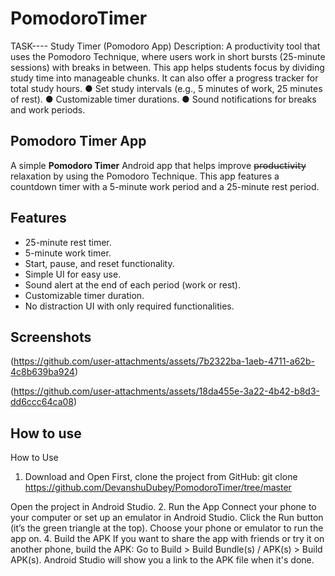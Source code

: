 # PomodoroTimer

TASK----
Study Timer (Pomodoro App)
Description: A productivity tool that uses the Pomodoro Technique, where users work
in short bursts (25-minute sessions) with breaks in between. This app helps students
focus by dividing study time into manageable chunks. It can also offer a progress
tracker for total study hours.
● Set study intervals (e.g., 5 minutes of work, 25 minutes of rest).
● Customizable timer durations.
● Sound notifications for breaks and work periods.

## Pomodoro Timer App

A simple **Pomodoro Timer** Android app that helps improve 𝗉̶𝗋̶𝗈̶𝖽̶𝗎̶𝖼̶𝗍̶𝗂̶𝗏̶𝗂̶𝗍̶𝗒̶ relaxation by using the Pomodoro Technique. This app features a countdown timer with a 5-minute work period and a 25-minute rest period.

## Features

- 25-minute rest timer.
- 5-minute work timer.
- Start, pause, and reset functionality.
- Simple UI for easy use.
- Sound alert at the end of each period (work or rest).
- Customizable timer duration.
- No distraction UI with only required functionalities.

## Screenshots

(https://github.com/user-attachments/assets/7b2322ba-1aeb-4711-a62b-4c8b639ba924)


(https://github.com/user-attachments/assets/18da455e-3a22-4b42-b8d3-dd6ccc64ca08)

## How to use

How to Use
1. Download and Open
First, clone the project from GitHub:
git clone https://github.com/DevanshuDubey/PomodoroTimer/tree/master

Open the project in Android Studio.
2. Run the App
Connect your phone to your computer or set up an emulator in Android Studio.
Click the Run button (it’s the green triangle at the top).
Choose your phone or emulator to run the app on.
4. Build the APK
If you want to share the app with friends or try it on another phone, build the APK:
Go to Build > Build Bundle(s) / APK(s) > Build APK(s).
Android Studio will show you a link to the APK file when it's done.



